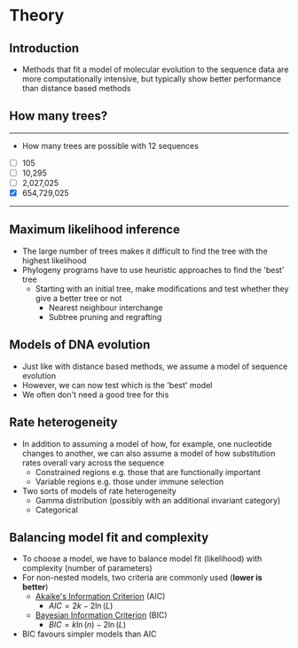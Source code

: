# Theory

## Introduction

- Methods that fit a model of molecular evolution to the sequence data are more computationally intensive, but typically show better performance than distance based methods

## How many trees?

---

- How many trees are possible with 12 sequences
- [ ] 105
- [ ] 10,295
- [ ] 2,027,025
- [x] 654,729,025

---

## Maximum likelihood inference

- The large number of trees makes it difficult to find the tree with the highest likelihood
- Phylogeny programs have to use heuristic approaches to find the 'best' tree
  - Starting with an initial tree, make modifications and test whether they give a better tree or not
    - Nearest neighbour interchange
    - Subtree pruning and regrafting

## Models of DNA evolution

- Just like with distance based methods, we assume a model of sequence evolution
- However, we can now test which is the 'best' model
- We often don't need a good tree for this

## Rate heterogeneity

- In addition to assuming a model of how, for example, one nucleotide changes to another, we can also assume a model of how substitution rates overall vary across the sequence
  - Constrained regions e.g. those that are functionally important
  - Variable regions e.g. those under immune selection
- Two sorts of models of rate heterogeneity
  - Gamma distribution (possibly with an additional invariant category)
  - Categorical

## Balancing model fit and complexity

- To choose a model, we have to balance model fit (likelihood) with complexity (number of parameters)
- For non-nested models, two criteria are commonly used (**lower is better**)
  - [Akaike's Information Criterion](http://en.wikipedia.org/wiki/Akaike_information_criterion) (AIC)
    - $AIC = 2 k - 2 \ln (L)$
  - [Bayesian Information Criterion](http://en.wikipedia.org/wiki/Bayesian_information_criterion) (BIC)
    - $BIC = k \ln (n) - 2 \ln (L)$
- BIC favours simpler models than AIC
